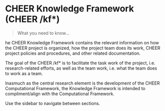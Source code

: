 # CHEER Knowledge Framework (CHEER /kf*)

> What you need to know...

he CHEER Knowledge Framework contains the relevant information on how the CHEER project is organized, how the project team does its work, CHEER project policies and procedures, and other related documentation.

The goal of the CHEER /kf* is to facilitate the task work of the project, i.e. research-related efforts, as well as the team work, i.e. what the team does to work as a team.

Inasmuch as the central research element is the development of the CHEER Computational Framework, the Knowledge Framework is intended to compliment/align with the Computational Framework.

Use the sidebar to navigate between sections.

